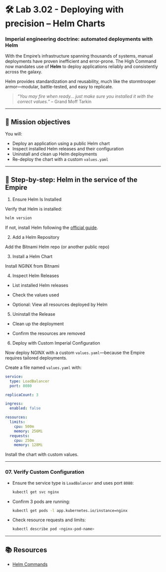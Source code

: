 # 🛠️ Lab 3.02 - Deploying with precision – Helm Charts

### **Imperial engineering doctrine: automated deployments with Helm**

With the Empire’s infrastructure spanning thousands of systems, manual deployments have proven inefficient and error-prone. The High Command now mandates use of **Helm** to deploy applications reliably and consistently across the galaxy.

Helm provides standardization and reusability, much like the stormtrooper armor—modular, battle-tested, and easy to replicate.

> *“You may fire when ready… just make sure you installed it with the correct values.”* – Grand Moff Tarkin

---

## 🎯 Mission objectives

You will:

* Deploy an application using a public Helm chart
* Inspect installed Helm releases and their configuration
* Uninstall and clean up Helm deployments
* Re-deploy the chart with a custom `values.yaml`

---

## 🧭 Step-by-step: Helm in the service of the Empire

01. Ensure Helm Is Installed

Verify that Helm is installed:

```bash
helm version
```

If not, install Helm following the [official guide](https://helm.sh/docs/intro/install/).

02. Add a Helm Repository

Add the Bitnami Helm repo (or another public repo)

03. Install a Helm Chart

Install NGINX from Bitnami

04. Inspect Helm Releases

* List installed Helm releases

* Check the values used

* Optional: View all resources deployed by Helm

05. Uninstall the Release

* Clean up the deployment

* Confirm the resources are removed

06. Deploy with Custom Imperial Configuration

Now deploy NGINX with a custom `values.yaml`—because the Empire requires tailored deployments.

Create a file named `values.yaml` with:

```yaml
service:
  type: LoadBalancer
  port: 8080

replicaCount: 3

ingress:
  enabled: false

resources:
  limits:
    cpu: 500m
    memory: 256Mi
  requests:
    cpu: 250m
    memory: 128Mi
```

Install the chart with custom values.

---

### 07. Verify Custom Configuration

* Ensure the service type is `LoadBalancer` and uses port `8080`:

  ```bash
  kubectl get svc nginx
  ```

* Confirm 3 pods are running:

  ```bash
  kubectl get pods -l app.kubernetes.io/instance=nginx
  ```

* Check resource requests and limits:

  ```bash
  kubectl describe pod <nginx-pod-name>
  ```

---

## 📚 Resources

* [Helm Commands](https://helm.sh/docs/helm/)